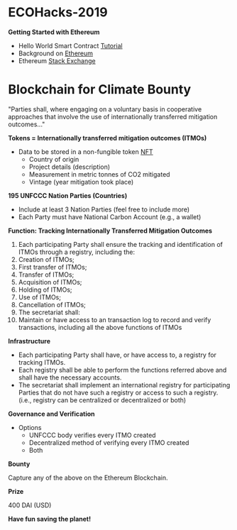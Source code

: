 # ECOHacks-2019

**Getting Started with Ethereum**
- Hello World Smart Contract [Tutorial](https://www.ethereum.org/greeter)
- Background on [Ethereum](https://docs.ethhub.io/ethereum-basics/what-is-ethereum/)
- Ethereum [Stack Exchange](https://ethereum.stackexchange.com)

# Blockchain for Climate Bounty

&quot;Parties shall, where engaging on a voluntary basis in cooperative approaches that involve the use of internationally transferred mitigation outcomes...&quot;

**Tokens = Internationally transferred mitigation outcomes (ITMOs)**

- Data to be stored in a non-fungible token [NFT](erc721.org)
  - Country of origin
  - Project details (description)
  - Measurement in metric tonnes of CO2 mitigated
  - Vintage (year mitigation took place)

**195 UNFCCC Nation Parties (Countries)**

- Include at least 3 Nation Parties (feel free to include more)
- Each Party must have National Carbon Account (e.g., a wallet)

**Function: Tracking Internationally Transferred Mitigation Outcomes**

1. Each participating Party shall ensure the tracking and identification of ITMOs through a registry, including the:
  1. Creation of ITMOs;
  2. First transfer of ITMOs;
  3. Transfer of ITMOs;
  4. Acquisition of ITMOs;
  5. Holding of ITMOs;
  6. Use of ITMOs;
  7. Cancellation of ITMOs;
2. The secretariat shall:
  1. Maintain or have access to an transaction log to record and verify transactions, including all the above functions of ITMOs

**Infrastructure**

- Each participating Party shall have, or have access to, a registry for tracking ITMOs.
- Each registry shall be able to perform the functions referred above and shall have the necessary accounts.
- The secretariat shall implement an international registry for participating Parties that do not have such a registry or access to such a registry. (i.e., registry can be centralized or decentralized or both)

**Governance and Verification**

- Options
  - UNFCCC body verifies every ITMO created
  - Decentralized method of verifying every ITMO created
  - Both
  
**Bounty**
  
  Capture any of the above on the Ethereum Blockchain.
  
**Prize**
  
  400 DAI (USD)
  
**Have fun saving the planet!**
